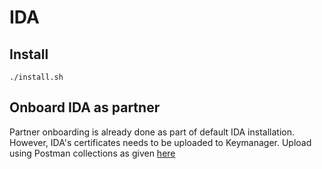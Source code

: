 # IDA

## Install
```
./install.sh
```
## Onboard IDA as partner
Partner onboarding is already done as part of default IDA installation.  However, IDA's certificates needs to be uploaded to Keymanager.  Upload using Postman collections as given [here](certs_upload/postman/README.md)
